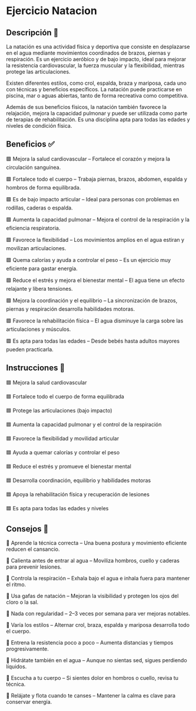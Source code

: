 # Ejercicio Natacion 

## Descripción 📖 

La natación es una actividad física y deportiva que consiste en desplazarse en el agua mediante movimientos coordinados de brazos, piernas y respiración. Es un ejercicio aeróbico y de bajo impacto, ideal para mejorar la resistencia cardiovascular, la fuerza muscular y la flexibilidad, mientras protege las articulaciones.

Existen diferentes estilos, como crol, espalda, braza y mariposa, cada uno con técnicas y beneficios específicos. La natación puede practicarse en piscina, mar o aguas abiertas, tanto de forma recreativa como competitiva.

Además de sus beneficios físicos, la natación también favorece la relajación, mejora la capacidad pulmonar y puede ser utilizada como parte de terapias de rehabilitación. Es una disciplina apta para todas las edades y niveles de condición física.

## Beneficios ✅

🟪 Mejora la salud cardiovascular – Fortalece el corazón y mejora la circulación sanguínea.

🟪 Fortalece todo el cuerpo – Trabaja piernas, brazos, abdomen, espalda y hombros de forma equilibrada.

🟪 Es de bajo impacto articular – Ideal para personas con problemas en rodillas, caderas o espalda.

🟪 Aumenta la capacidad pulmonar – Mejora el control de la respiración y la eficiencia respiratoria.

🟪 Favorece la flexibilidad – Los movimientos amplios en el agua estiran y movilizan articulaciones.

🟪 Quema calorías y ayuda a controlar el peso – Es un ejercicio muy eficiente para gastar energía.

🟪 Reduce el estrés y mejora el bienestar mental – El agua tiene un efecto relajante y libera tensiones.

🟪 Mejora la coordinación y el equilibrio – La sincronización de brazos, piernas y respiración desarrolla habilidades motoras.

🟪 Favorece la rehabilitación física – El agua disminuye la carga sobre las articulaciones y músculos.

🟪 Es apta para todas las edades – Desde bebés hasta adultos mayores pueden practicarla.

## Instrucciones 🔱

🟦 Mejora la salud cardiovascular

🟦 Fortalece todo el cuerpo de forma equilibrada

🟦 Protege las articulaciones (bajo impacto)

🟦 Aumenta la capacidad pulmonar y el control de la respiración

🟦 Favorece la flexibilidad y movilidad articular

🟦 Ayuda a quemar calorías y controlar el peso

🟦 Reduce el estrés y promueve el bienestar mental

🟦 Desarrolla coordinación, equilibrio y habilidades motoras

🟦 Apoya la rehabilitación física y recuperación de lesiones

🟦 Es apta para todas las edades y niveles

## Consejos 🔰

🔵 Aprende la técnica correcta – Una buena postura y movimiento eficiente reducen el cansancio.

🔵 Calienta antes de entrar al agua – Moviliza hombros, cuello y caderas para prevenir lesiones.

🔵 Controla la respiración – Exhala bajo el agua e inhala fuera para mantener el ritmo.

🔵 Usa gafas de natación – Mejoran la visibilidad y protegen los ojos del cloro o la sal.

🔵 Nada con regularidad – 2–3 veces por semana para ver mejoras notables.

🔵 Varía los estilos – Alternar crol, braza, espalda y mariposa desarrolla todo el cuerpo.

🔵 Entrena la resistencia poco a poco – Aumenta distancias y tiempos progresivamente.

🔵 Hidrátate también en el agua – Aunque no sientas sed, sigues perdiendo líquidos.

🔵 Escucha a tu cuerpo – Si sientes dolor en hombros o cuello, revisa tu técnica.

🔵 Relájate y flota cuando te canses – Mantener la calma es clave para conservar energía.